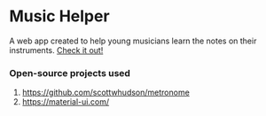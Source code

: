 # Music Helper

A web app created to help young musicians learn the notes on their instruments. [Check it out!](https://note-helper.herokuapp.com/)

### Open-source projects used
1. https://github.com/scottwhudson/metronome
2. https://material-ui.com/
